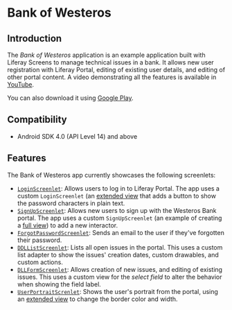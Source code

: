 # Bank of Westeros

## Introduction

The *Bank of Westeros* application is an example application built with Liferay Screens to manage technical issues in a bank. It allows new user registration with Liferay Portal, editing of existing user details, and editing of other portal content. A video demonstrating all the features is available in [YouTube](https://www.youtube.com/watch?v=AroTd6zI794).

You can also download it using [Google Play](https://play.google.com/store/apps/details?id=com.liferay.mobile.screens.bankofwesteros).

## Compatibility

- Android SDK 4.0 (API Level 14) and above

## Features

The Bank of Westeros app currently showcases the following screenlets:

- [`LoginScreenlet`](https://github.com/liferay/liferay-screens/blob/master/android/documentation/LoginScreenlet.md): Allows users to log in to Liferay Portal. The app uses a custom `LoginScreenlet` (an [extended view](https://github.com/liferay/liferay-screens/blob/master/android/documentation/view_creation.md#extended-view) that adds a button to show the password characters in plain text.
- [`SignUpScreenlet`](https://github.com/liferay/liferay-screens/blob/master/android/documentation/SignUpScreenlet.md): Allows new users to sign up with the Westeros Bank portal. The app uses a custom `SignUpScreenlet` (an example of creating a [full view](https://github.com/liferay/liferay-screens/blob/master/android/documentation/view_creation.md#full-view)) to add a new interactor.
- [`ForgotPasswordScreenlet`](https://github.com/liferay/liferay-screens/blob/master/android/documentation/ForgotPasswordScreenlet.md): Sends an email to the user if they've forgotten their password.
- [`DDLListScreenlet`](https://github.com/liferay/liferay-screens/blob/master/android/documentation/DDLListScreenlet.md): Lists all open issues in the portal. This uses a custom list adapter to show the issues' creation dates, custom drawables, and custom actions.
- [`DLLFormScreenlet`](https://github.com/liferay/liferay-screens/blob/master/android/documentation/DDLFormScreenlet.md): Allows creation of new issues, and editing of existing issues. This uses a custom view for the *select field* to alter the behavior when showing the field label.
- [`UserPortraitScrenlet`](https://github.com/liferay/liferay-screens/blob/master/android/documentation/UserPortraitScreenlet.md): Shows the user's portrait from the portal, using an [extended view](https://github.com/liferay/liferay-screens/blob/master/android/documentation/view_creation.md#extended-view) to change the border color and width.
